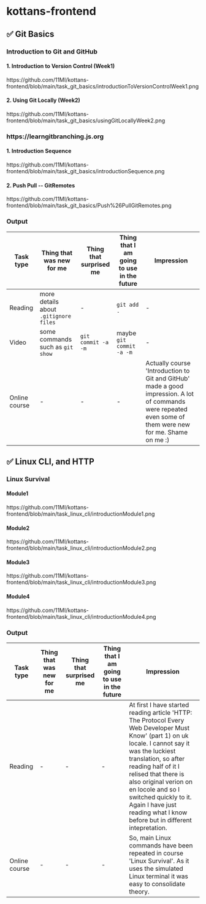 # kottans-frontend

## ✅ Git Basics

<h3>Introduction to Git and GitHub</h2>

<h4>1. Introduction to Version Control (Week1)</h3>
https://github.com/11MI/kottans-frontend/blob/main/task_git_basics/introductionToVersionControlWeek1.png
<h4>2. Using Git Locally (Week2)</h3>
https://github.com/11MI/kottans-frontend/blob/main/task_git_basics/usingGitLocallyWeek2.png

<h3>https://learngitbranching.js.org</h3>
<h4>1. Introduction Sequence</h4>
https://github.com/11MI/kottans-frontend/blob/main/task_git_basics/introductionSequence.png
<h4>2. Push Pull -- GitRemotes</h4>
https://github.com/11MI/kottans-frontend/blob/main/task_git_basics/Push%26PullGitRemotes.png


<h3>Output</h3>

| Task type  | Thing that was new for me | Thing that surprised me | Thing that I am going to use in the future| Impression |
| ------------- | ------------- | ------------- | ------------- | ------------- |
| Reading  | more details about `.gitignore files` | - | `git add .`|-|
| Video  | some commands such as `git show` | `git commit -a -m` | maybe `git commit -a -m` |-|
| Online course  |-|-|-| Actually course 'Introduction to Git and GitHub' made a good impression. A lot of commands were repeated even some of them were new for me. Shame on me :)|

## ✅ Linux CLI, and HTTP

<h3>Linux Survival</h2>

<h4>Module1</h3>
https://github.com/11MI/kottans-frontend/blob/main/task_linux_cli/introductionModule1.png
<h4>Module2</h3>
https://github.com/11MI/kottans-frontend/blob/main/task_linux_cli/introductionModule2.png
<h4>Module3</h3>
https://github.com/11MI/kottans-frontend/blob/main/task_linux_cli/introductionModule3.png
<h4>Module4</h3>
https://github.com/11MI/kottans-frontend/blob/main/task_linux_cli/introductionModule4.png


<h3>Output</h3>

| Task type  | Thing that was new for me | Thing that surprised me | Thing that I am going to use in the future | Impression                                                                                                                                                                                                                                                                                                                                                          |
| ------------- |---------------------------|-------------------------|--------------------------------------------|---------------------------------------------------------------------------------------------------------------------------------------------------------------------------------------------------------------------------------------------------------------------------------------------------------------------------------------------------------------------|
| Reading  | -                         | -                       | -                                          | At first I have started reading article 'HTTP: The Protocol Every Web Developer Must Know' (part 1) on uk locale. I cannot say it was the luckiest translation, so after reading half of it I relised that there is also original verion on en locole and so I switched quickly to it. Again I have just reading what I know before but in different intepretation. |
| Online course  | -                         | -                       | -                                          | So, main Linux commands have been repeated in course 'Linux Survival'. As it uses the simulated Linux terminal it was easy to consolidate theory.                                                                                                                                                                                                                   |